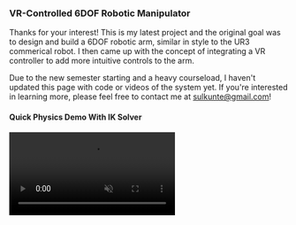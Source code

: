 ### VR-Controlled 6DOF Robotic Manipulator

Thanks for your interest! This is my latest project and the original goal was to design and build a 6DOF robotic arm, similar in style to the UR3 commerical robot. I then came up with the concept of integrating a VR controller to add more intuitive controls to the arm.

Due to the new semester starting and a heavy courseload, I haven't updated this page with code or videos of the system yet. If you're interested in learning more, please feel free to contact me at sulkunte@gmail.com!

#### Quick Physics Demo With IK Solver

<video src="https://github.com/SachinSulkunte/SachinSulkunte.github.io/assets/41236722/7fe8b703-a5cf-4ffa-86b7-94d05fccbf6c" data-canonical-src="https://github.com/SachinSulkunte/SachinSulkunte.github.io/assets/41236722/7fe8b703-a5cf-4ffa-86b7-94d05fccbf6c" controls="controls" muted="muted" class="d-block rounded-bottom-2 width-fit" style="max-height:300px;"></video>


